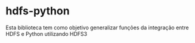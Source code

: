 # hdfs-python
Esta biblioteca tem como objetivo generalizar funções da integração entre HDFS e Python utilizando HDFS3
